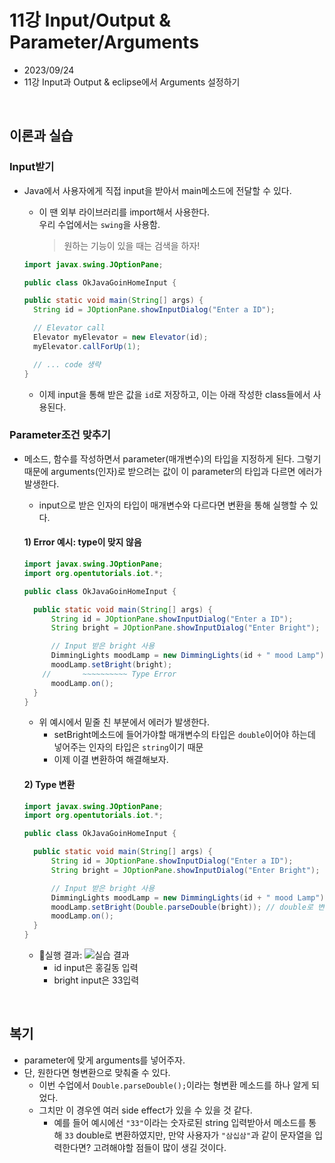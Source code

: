 # 11강 Input/Output & Parameter/Arguments

- 2023/09/24
- 11강 Input과 Output & eclipse에서 Arguments 설정하기

<br/>

## 이론과 실습

### Input받기

- Java에서 사용자에게 직접 input을 받아서 main메소드에 전달할 수 있다.

  - 이 땐 외부 라이브러리를 import해서 사용한다.  
    우리 수업에서는 `swing`을 사용함.
    > 원하는 기능이 있을 때는 검색을 하자!

  ```java
  import javax.swing.JOptionPane;

  public class OkJavaGoinHomeInput {

  public static void main(String[] args) {
  	String id = JOptionPane.showInputDialog("Enter a ID");

    // Elevator call
  	Elevator myElevator = new Elevator(id);
  	myElevator.callForUp(1);

    // ... code 생략
  }
  ```

  - 이제 input을 통해 받은 값을 `id`로 저장하고, 이는 아래 작성한 class들에서 사용된다.

### Parameter조건 맞추기

- 메소드, 함수를 작성하면서 parameter(매개변수)의 타입을 지정하게 된다. 그렇기 때문에 arguments(인자)로 받으려는 값이 이 parameter의 타입과 다르면 에러가 발생한다.

  - input으로 받은 인자의 타입이 매개변수와 다르다면 변환을 통해 실행할 수 있다.

  #### 1) Error 예시: type이 맞지 않음

  ```java
  import javax.swing.JOptionPane;
  import org.opentutorials.iot.*;

  public class OkJavaGoinHomeInput {

  	public static void main(String[] args) {
  		String id = JOptionPane.showInputDialog("Enter a ID");
  		String bright = JOptionPane.showInputDialog("Enter Bright");

  		// Input 받은 bright 사용
  		DimmingLights moodLamp = new DimmingLights(id + " mood Lamp");
  		moodLamp.setBright(bright);
      //       ~~~~~~~~~~ Type Error
  		moodLamp.on();
  	}
  }
  ```

  - 위 예시에서 밑줄 친 부분에서 에러가 발생한다.
    - setBright메소드에 들어가야할 매개변수의 타입은 `double`이어야 하는데 넣어주는 인자의 타입은 `string`이기 때문
    - 이제 이결 변환하여 해결해보자.

  #### 2) Type 변환

  ```java
  import javax.swing.JOptionPane;
  import org.opentutorials.iot.*;

  public class OkJavaGoinHomeInput {

  	public static void main(String[] args) {
  		String id = JOptionPane.showInputDialog("Enter a ID");
  		String bright = JOptionPane.showInputDialog("Enter Bright");

  		// Input 받은 bright 사용
  		DimmingLights moodLamp = new DimmingLights(id + " mood Lamp");
  		moodLamp.setBright(Double.parseDouble(bright)); // double로 변환
  		moodLamp.on();
  	}
  }
  ```

  - 👀실행 결과:
    ![실습 결과](https://github.com/Jeong-jj/java-basic-study/assets/96231175/5b06fb79-b5fd-46ce-95f9-bd3800f6f64a)
    - id input은 홍길동 입력
    - bright input은 33입력

<br/>

## 복기

- parameter에 맞게 arguments를 넣어주자.
- 단, 원한다면 형변환으로 맞춰줄 수 있다.
  - 이번 수업에서 `Double.parseDouble();`이라는 형변환 메소드를 하나 알게 되었다.
  - 그치만 이 경우엔 여러 side effect가 있을 수 있을 것 같다.
    - 예를 들어 예시에선 `"33"`이라는 숫자로된 string 입력받아서 메소드를 통해 `33` double로 변환하였지만, 만약 사용자가 `"삼십삼"`과 같이 문자열을 입력한다면? 고려해야할 점들이 많이 생길 것이다.
